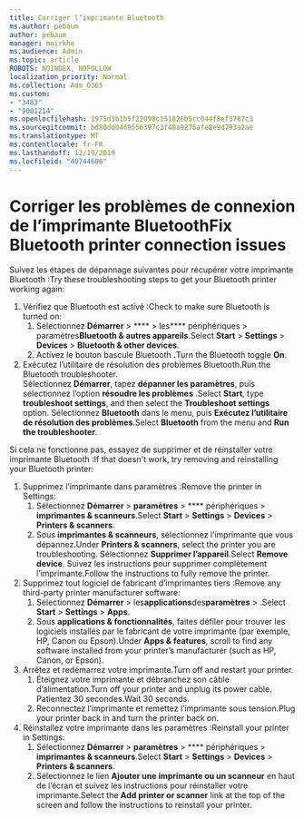 ```yaml
---
title: Corriger l’imprimante Bluetooth
ms.author: pebaum
author: pebaum
manager: mnirkhe
ms.audience: Admin
ms.topic: article
ROBOTS: NOINDEX, NOFOLLOW
localization_priority: Normal
ms.collection: Adm_O365
ms.custom:
- "3483"
- "9001214"
ms.openlocfilehash: 1975d3b1b5f22090c151826b5cc044f8ef3787c3
ms.sourcegitcommit: bd80dd0469556397c3f48a9276afe8e9d793a2ae
ms.translationtype: MT
ms.contentlocale: fr-FR
ms.lasthandoff: 12/19/2019
ms.locfileid: "40744606"
---
```

# <a name="fix-bluetooth-printer-connection-issues"></a><span data-ttu-id="00071-102">Corriger les problèmes de connexion de l’imprimante Bluetooth</span><span class="sxs-lookup"><span data-stu-id="00071-102">Fix Bluetooth printer connection issues</span></span>

<span data-ttu-id="00071-103">Suivez les étapes de dépannage suivantes pour récupérer votre imprimante Bluetooth :</span><span class="sxs-lookup"><span data-stu-id="00071-103">Try these troubleshooting steps to get your Bluetooth printer working again:</span></span>


1. <span data-ttu-id="00071-104">Vérifiez que Bluetooth est activé :</span><span class="sxs-lookup"><span data-stu-id="00071-104">Check to make sure Bluetooth is turned on:</span></span>
    1. <span data-ttu-id="00071-105">Sélectionnez **Démarrer** > \*\*\*\* > les\*\*\*\* périphériques > paramètres**Bluetooth & autres appareils**.</span><span class="sxs-lookup"><span data-stu-id="00071-105">Select **Start** > **Settings** > **Devices** > **Bluetooth & other devices**.</span></span>
    2. <span data-ttu-id="00071-106">Activez le bouton bascule Bluetooth **.**</span><span class="sxs-lookup"><span data-stu-id="00071-106">Turn the Bluetooth toggle **On**.</span></span>
2. <span data-ttu-id="00071-107">Exécutez l’utilitaire de résolution des problèmes Bluetooth.</span><span class="sxs-lookup"><span data-stu-id="00071-107">Run the Bluetooth troubleshooter.</span></span> <br>
    <span data-ttu-id="00071-108">Sélectionnez **Démarrer**, tapez **dépanner les paramètres**, puis sélectionnez l’option **résoudre les problèmes** .</span><span class="sxs-lookup"><span data-stu-id="00071-108">Select **Start**, type **troubleshoot settings**, and then select the **Troubleshoot settings** option.</span></span> <span data-ttu-id="00071-109">Sélectionnez **Bluetooth** dans le menu, puis **Exécutez l’utilitaire de résolution des problèmes**.</span><span class="sxs-lookup"><span data-stu-id="00071-109">Select **Bluetooth** from the menu and **Run the troubleshooter**.</span></span>

<span data-ttu-id="00071-110">Si cela ne fonctionne pas, essayez de supprimer et de réinstaller votre imprimante Bluetooth :</span><span class="sxs-lookup"><span data-stu-id="00071-110">If that doesn't work, try removing and reinstalling your Bluetooth printer:</span></span>

1. <span data-ttu-id="00071-111">Supprimez l’imprimante dans paramètres :</span><span class="sxs-lookup"><span data-stu-id="00071-111">Remove the printer in Settings:</span></span>
    1. <span data-ttu-id="00071-112">Sélectionnez **Démarrer** > **paramètres** > \*\*\*\* périphériques > **imprimantes & scanneurs**.</span><span class="sxs-lookup"><span data-stu-id="00071-112">Select **Start** > **Settings** > **Devices** > **Printers & scanners**.</span></span>
    2. <span data-ttu-id="00071-113">Sous **imprimantes & scanneurs**, sélectionnez l’imprimante que vous dépannez.</span><span class="sxs-lookup"><span data-stu-id="00071-113">Under **Printers & scanners**, select the printer you are troubleshooting.</span></span> <span data-ttu-id="00071-114">Sélectionnez **Supprimer l’appareil**.</span><span class="sxs-lookup"><span data-stu-id="00071-114">Select **Remove device**.</span></span> <span data-ttu-id="00071-115">Suivez les instructions pour supprimer complètement l’imprimante.</span><span class="sxs-lookup"><span data-stu-id="00071-115">Follow the instructions to fully remove the printer.</span></span>
2. <span data-ttu-id="00071-116">Supprimez tout logiciel de fabricant d’imprimantes tiers :</span><span class="sxs-lookup"><span data-stu-id="00071-116">Remove any third-party printer manufacturer software:</span></span>
    1. <span data-ttu-id="00071-117">Sélectionnez **Démarrer** > les**applications**des**paramètres** > .</span><span class="sxs-lookup"><span data-stu-id="00071-117">Select **Start** > **Settings** > **Apps**.</span></span>
    2. <span data-ttu-id="00071-118">Sous **applications & fonctionnalités**, faites défiler pour trouver les logiciels installés par le fabricant de votre imprimante (par exemple, HP, Canon ou Epson).</span><span class="sxs-lookup"><span data-stu-id="00071-118">Under **Apps & features**, scroll to find any software installed from your printer’s manufacturer (such as HP, Canon, or Epson).</span></span>
3. <span data-ttu-id="00071-119">Arrêtez et redémarrez votre imprimante.</span><span class="sxs-lookup"><span data-stu-id="00071-119">Turn off and restart your printer.</span></span>
   1. <span data-ttu-id="00071-120">Éteignez votre imprimante et débranchez son câble d’alimentation.</span><span class="sxs-lookup"><span data-stu-id="00071-120">Turn off your printer and unplug its power cable.</span></span> <span data-ttu-id="00071-121">Patientez 30 secondes.</span><span class="sxs-lookup"><span data-stu-id="00071-121">Wait 30 seconds.</span></span> 
   2. <span data-ttu-id="00071-122">Reconnectez l’imprimante et remettez l’imprimante sous tension.</span><span class="sxs-lookup"><span data-stu-id="00071-122">Plug your printer back in and turn the printer back on.</span></span>
4. <span data-ttu-id="00071-123">Réinstallez votre imprimante dans les paramètres :</span><span class="sxs-lookup"><span data-stu-id="00071-123">Reinstall your printer in Settings:</span></span>
    1. <span data-ttu-id="00071-124">Sélectionnez **Démarrer** > **paramètres** > \*\*\*\* périphériques > **imprimantes & scanneurs**.</span><span class="sxs-lookup"><span data-stu-id="00071-124">Select **Start** > **Settings** > **Devices** > **Printers & scanners**.</span></span>
    2. <span data-ttu-id="00071-125">Sélectionnez le lien **Ajouter une imprimante ou un scanneur** en haut de l’écran et suivez les instructions pour réinstaller votre imprimante.</span><span class="sxs-lookup"><span data-stu-id="00071-125">Select the **Add printer or scanner** link at the top of the screen and follow the instructions to reinstall your printer.</span></span>

